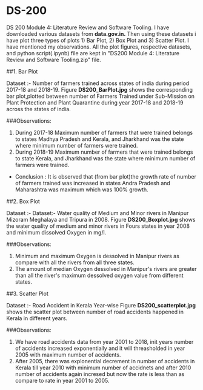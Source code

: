 # DS-200
DS 200 Module 4: Literature Review and Software Tooling.
I have downloaded various datasets from **data.gov.in.** Then using these datasets i have plot three types of plots 1) Bar Plot, 2) Box Plot and 3) Scatter Plot.
I have mentioned my observations. All the plot figures, respective datasets, and python script(.ipynb) file are kept in "DS200 Module 4: Literature Review and Software Tooling.zip" file.

##1. Bar Plot

Dataset :- Number of farmers trained across states of india during period 2017-18 and 2018-19.
Figure **DS200_BarPlot.jpg** shows the corresponding bar plot,plotted between number of Farmers Trained under Sub-Mission on Plant Protection and Plant Quarantine during year 2017-18 and 2018-19 across the states of india.

###Observations:

1. During 2017-18 Maximum number of farmers that were trained belongs to states Madhya Pradesh and Kerala, and Jharkhand was the state where minimum number of farmers were trained.
2. During 2018-19 Maximum number of farmers that were trained belongs to state Kerala, and Jharkhand was the state where minimum number of farmers were trained.
- Conclusion : It is observed that (from bar plot)the growth rate of number of farmers trained was increased in states Andra Pradesh and Maharashtra was maximum which was 100% growth.

##2. Box Plot

Dataset :- Dataset:- Water quality of Medium and Minor rivers in Manipur Mizoram Meghalaya and Tripura in 2008.
Figure **DS200_Boxplot.jpg** shows the water quality of medium and minor rivers in Fours states in year 2008 and minimum dissolved Oxygen in mg/l.

###Observations:

1. Minimum and maximum Oxygen is dessolved in Manipur rivers as compare with all the rivers from all three states.
2. The amount of median Oxygen dessolved in Manipur's rivers are greater than all the river's maximum dessolved oxygen value from different states.

##3. Scatter Plot

Dataset :- Road Accident in Kerala Year-wise
Figure **DS200_scatterplot.jpg** shows the scatter plot between number of road accidents happened in Kerala in different years.

###Observations:

1. We have road accidents data from year 2001 to 2018, init years number of accidents increased exponentially and it will threasholded in year 2005 with maximum number of accidents.
2. After 2005, there was explonential decrement in number of accidents in Kerala till year 2010 with minimum number of accidnets and after 2010 number of accidents again incresed but now the rate is less than as compare to rate in year 2001 to 2005.
